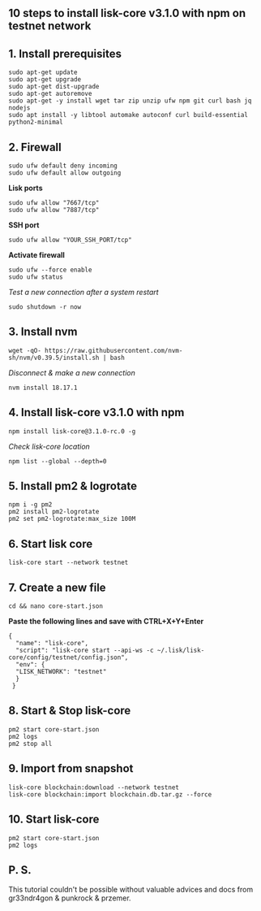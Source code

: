 ## 10 steps to install lisk-core v3.1.0 with npm on testnet network

## 1. Install prerequisites
```shell
sudo apt-get update
sudo apt-get upgrade
sudo apt-get dist-upgrade
sudo apt-get autoremove
sudo apt-get -y install wget tar zip unzip ufw npm git curl bash jq nodejs
sudo apt install -y libtool automake autoconf curl build-essential python2-minimal
```

## 2. Firewall
```shell
sudo ufw default deny incoming
sudo ufw default allow outgoing
```
**Lisk ports**
```shell
sudo ufw allow "7667/tcp"
sudo ufw allow "7887/tcp"
```
**SSH port**
```shell
sudo ufw allow "YOUR_SSH_PORT/tcp"
```
**Activate firewall**
```shell
sudo ufw --force enable
sudo ufw status
```
*Test a new connection after a system restart*
```shell
sudo shutdown -r now
```

## 3. Install nvm
```shell
wget -qO- https://raw.githubusercontent.com/nvm-sh/nvm/v0.39.5/install.sh | bash
```
*Disconnect & make a new connection*
```shell
nvm install 18.17.1
```

## 4. Install lisk-core v3.1.0 with npm
```shell
npm install lisk-core@3.1.0-rc.0 -g
```
*Check lisk-core location*
```shell
npm list --global --depth=0
```

## 5. Install pm2 & logrotate
```shell
npm i -g pm2
pm2 install pm2-logrotate
pm2 set pm2-logrotate:max_size 100M
```

## 6. Start lisk core
```shell
lisk-core start --network testnet
```

## 7. Create a new file
```shell
cd && nano core-start.json
```

**Paste the following lines and save with CTRL+X+Y+Enter**
```shell
{
  "name": "lisk-core",
  "script": "lisk-core start --api-ws -c ~/.lisk/lisk-core/config/testnet/config.json",
  "env": {
  "LISK_NETWORK": "testnet"
  }
 }
```

## 8. Start & Stop lisk-core
```shell
pm2 start core-start.json
pm2 logs
pm2 stop all
```

## 9. Import from snapshot
```shell
lisk-core blockchain:download --network testnet
lisk-core blockchain:import blockchain.db.tar.gz --force
```

## 10. Start lisk-core
```shell
pm2 start core-start.json
pm2 logs
```

## P. S.
This tutorial couldn't be possible without valuable advices and docs from gr33ndr4gon & punkrock & przemer.
